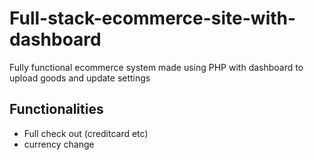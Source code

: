 # Full-stack-ecommerce-site-with-dashboard
Fully functional ecommerce system made using PHP with dashboard to upload goods and update settings 


## Functionalities
* Full check out (creditcard etc)
* currency change 
